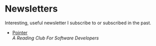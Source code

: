 # Newsletters

Interesting, useful newsletter I subscribe to or subscribed in the past.

- [Pointer](https://pointer.io)  
  _A Reading Club For Software Developers_
